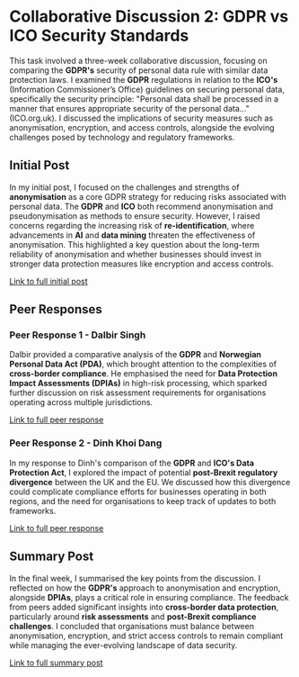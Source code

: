 # Collaborative Discussion 2: GDPR vs ICO Security Standards

This task involved a three-week collaborative discussion, focusing on comparing the **GDPR's** security of personal data rule with similar data protection laws. I examined the **GDPR** regulations in relation to the **ICO's** (Information Commissioner’s Office) guidelines on securing personal data, specifically the security principle: "Personal data shall be processed in a manner that ensures appropriate security of the personal data..." (ICO.org.uk). I discussed the implications of security measures such as anonymisation, encryption, and access controls, alongside the evolving challenges posed by technology and regulatory frameworks.

## Initial Post

In my initial post, I focused on the challenges and strengths of **anonymisation** as a core GDPR strategy for reducing risks associated with personal data. The **GDPR** and **ICO** both recommend anonymisation and pseudonymisation as methods to ensure security. However, I raised concerns regarding the increasing risk of **re-identification**, where advancements in **AI** and **data mining** threaten the effectiveness of anonymisation. This highlighted a key question about the long-term reliability of anonymisation and whether businesses should invest in stronger data protection measures like encryption and access controls.

[Link to full initial post](./Posts/initial-post.md)

## Peer Responses

### Peer Response 1 - Dalbir Singh
Dalbir provided a comparative analysis of the **GDPR** and **Norwegian Personal Data Act (PDA)**, which brought attention to the complexities of **cross-border compliance**. He emphasised the need for **Data Protection Impact Assessments (DPIAs)** in high-risk processing, which sparked further discussion on risk assessment requirements for organisations operating across multiple jurisdictions.

[Link to full peer response](./Posts/peer-response1.md)

### Peer Response 2 - Dinh Khoi Dang
In my response to Dinh's comparison of the **GDPR** and **ICO's Data Protection Act**, I explored the impact of potential **post-Brexit regulatory divergence** between the UK and the EU. We discussed how this divergence could complicate compliance efforts for businesses operating in both regions, and the need for organisations to keep track of updates to both frameworks.

[Link to full peer response](./Posts/peer-response2.md)

## Summary Post

In the final week, I summarised the key points from the discussion. I reflected on how the **GDPR's** approach to anonymisation and encryption, alongside **DPIAs**, plays a critical role in ensuring compliance. The feedback from peers added significant insights into **cross-border data protection**, particularly around **risk assessments** and **post-Brexit compliance challenges**. I concluded that organisations must balance between anonymisation, encryption, and strict access controls to remain compliant while managing the ever-evolving landscape of data security.

[Link to full summary post](./Posts/summary-post.md)
